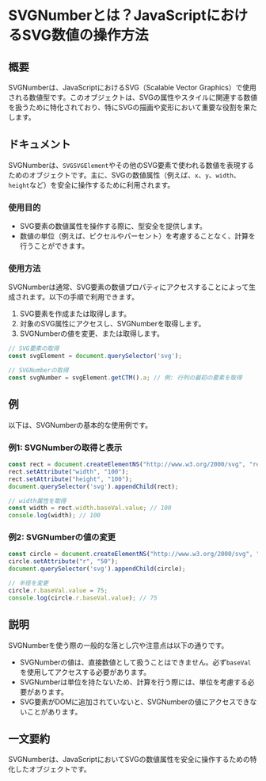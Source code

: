 <!--
Meta Description: # SVGNumberとは？JavaScriptにおけるSVG数値の操作方法 ## 概要 SVGNumberは、JavaScriptにおけるSVG（Scalable Vector Graphics）で使用される数値型です。このオブジェクトは、SVGの属性やスタイルに関連する数値を扱うために特化されて...
Meta Keywords: rect, circle, width, const, document
-->

# SVGNumberとは？JavaScriptにおけるSVG数値の操作方法

## 概要
SVGNumberは、JavaScriptにおけるSVG（Scalable Vector Graphics）で使用される数値型です。このオブジェクトは、SVGの属性やスタイルに関連する数値を扱うために特化されており、特にSVGの描画や変形において重要な役割を果たします。

## ドキュメント
SVGNumberは、`SVGSVGElement`やその他のSVG要素で使われる数値を表現するためのオブジェクトです。主に、SVGの数値属性（例えば、`x`、`y`、`width`、`height`など）を安全に操作するために利用されます。

### 使用目的
- SVG要素の数値属性を操作する際に、型安全を提供します。
- 数値の単位（例えば、ピクセルやパーセント）を考慮することなく、計算を行うことができます。

### 使用方法
SVGNumberは通常、SVG要素の数値プロパティにアクセスすることによって生成されます。以下の手順で利用できます。

1. SVG要素を作成または取得します。
2. 対象のSVG属性にアクセスし、SVGNumberを取得します。
3. SVGNumberの値を変更、または取得します。

```javascript
// SVG要素の取得
const svgElement = document.querySelector('svg');

// SVGNumberの取得
const svgNumber = svgElement.getCTM().a; // 例: 行列の最初の要素を取得
```

## 例
以下は、SVGNumberの基本的な使用例です。

### 例1: SVGNumberの取得と表示
```javascript
const rect = document.createElementNS("http://www.w3.org/2000/svg", "rect");
rect.setAttribute("width", "100");
rect.setAttribute("height", "100");
document.querySelector('svg').appendChild(rect);

// width属性を取得
const width = rect.width.baseVal.value; // 100
console.log(width); // 100
```

### 例2: SVGNumberの値の変更
```javascript
const circle = document.createElementNS("http://www.w3.org/2000/svg", "circle");
circle.setAttribute("r", "50");
document.querySelector('svg').appendChild(circle);

// 半径を変更
circle.r.baseVal.value = 75;
console.log(circle.r.baseVal.value); // 75
```

## 説明
SVGNumberを使う際の一般的な落とし穴や注意点は以下の通りです。

- SVGNumberの値は、直接数値として扱うことはできません。必ず`baseVal`を使用してアクセスする必要があります。
- SVGNumberは単位を持たないため、計算を行う際には、単位を考慮する必要があります。
- SVG要素がDOMに追加されていないと、SVGNumberの値にアクセスできないことがあります。

## 一文要約
SVGNumberは、JavaScriptにおいてSVGの数値属性を安全に操作するための特化したオブジェクトです。